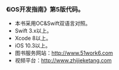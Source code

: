 ### 《iOS开发指南》第5版代码。

* 本书采用OC&Swift双语言对照。
* Swift 3.x以上。
* Xcode 8以上。
* iOS 10.3以上。
* 图书服务网站：http://www.51work6.com
* 视频平台：http://www.zhijieketang.com

